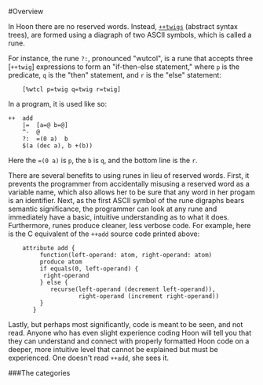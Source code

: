 #Overview

In Hoon there are no reserved words. Instead, [`++twigs`]() (abstract syntax trees), are formed using a diagraph of two ASCII symbols, which is called a rune.

For instance, the rune `?:`, pronounced "wutcol", is a rune that accepts three [`++twig`] expressions to form an "if-then-else statement," where `p` is the predicate, `q` is the "then" statement, and `r` is the "else" statement:

        [%wtcl p=twig q=twig r=twig] 

In a program, it is used like so:

    ++  add
        |=  [a=@ b=@]
        ^-  @
        ?:  =(0 a)  b
        $(a (dec a), b +(b))          

Here the `=(0 a)` is `p`, the `b` is `q`, and the bottom line is the `r`.

There are several benefits to using runes in lieu of reserved words. First, it prevents the programmer from accidentally misusing a reserved word as a variable name, which also allows her to be sure that any word in her progam is an identifier. Next, as the first ASCII symbol of the rune digraphs bears semantic significance, the programmer can look at any rune and immediately have a basic, intuitive understanding as to what it does. Furthermore, runes produce cleaner, less verbose code. For example, here is the C equivalent of the `++add` source code printed above:

        attribute add {
             function(left-operand: atom, right-operand: atom)
             produce atom
             if equals(0, left-operand) {
              right-operand
             } else {
                recurse(left-operand (decrement left-operand)), 
                        right-operand (increment right-operand))
             }
           } 

Lastly, but perhaps most significantly, code is meant to be seen, and not read. Anyone who has even slight experience coding Hoon will tell you that they can understand and connect with properly formatted Hoon code on a deeper, more intuitive level that cannot be explained but must be experienced. One doesn't read `++add`, she sees it.

###The categories


